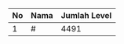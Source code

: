 | No | Nama            | Jumlah Level |
|----|-----------------|--------------|
| 1  | #    |    4491        |
